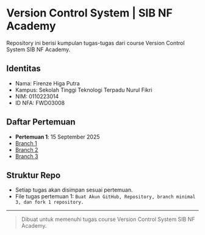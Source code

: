 # Version Control System | SIB NF Academy

Repository ini berisi kumpulan tugas-tugas dari course Version Control System SIB NF Academy.

## Identitas
- Nama: Firenze Higa Putra
- Kampus: Sekolah Tinggi Teknologi Terpadu Nurul Fikri
- NIM: 0110223014
- ID NFA: FWD03008

## Daftar Pertemuan

- **Pertemuan 1**: 15 September 2025
- [Branch 1](index.html)
- [Branch 2](https://github.com/firenzehiga/version-control-system/tree/year-countdown)
- [Branch 3](https://github.com/firenzehiga/version-control-system/tree/lego-minifigure)

## Struktur Repo
- Setiap tugas akan disimpan sesuai pertemuan.
- File tugas pertemuan 1: `Buat Akun GitHub, Repository, branch minimal 3, dan fork 1 repository.`

---

> Dibuat untuk memenuhi tugas course Version Control System SIB NF Academy.
